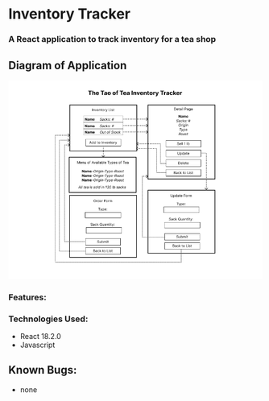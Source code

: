 # Inventory Tracker

### A React application to track inventory for a tea shop

## Diagram of Application

<img src="src/img/diagram.png">

### Features:

### Technologies Used:
* React 18.2.0
* Javascript 

## Known Bugs:
* none
